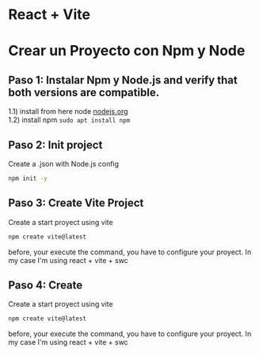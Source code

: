 # React + Vite

# Crear un Proyecto con Npm y Node

## Paso 1: Instalar Npm y Node.js and verify that both versions are compatible.

1.1) install from here node [nodejs.org](https://nodejs.org/) <br>
1.2) install npm 
      ```
      sudo apt install npm
      ```

## Paso 2: Init project
Create a .json with Node.js config
```bash
npm init -y
```

## Paso 3: Create Vite Project
Create a start proyect using vite
```bash
npm create vite@latest
```
before, your execute the command, you have to configure your proyect. In my case
I'm using react + vite + swc

## Paso 4: Create 
Create a start proyect using vite
```bash
npm create vite@latest
```
before, your execute the command, you have to configure your proyect. In my case
I'm using react + vite + swc
